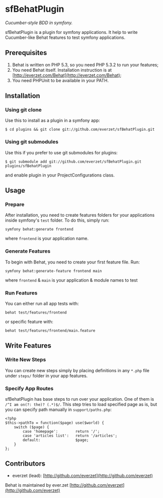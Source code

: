 # sfBehatPlugin #

*Cucumber-style BDD in symfony.*

sfBehatPlugin is a plugin for symfony applications. It help to write Cucumber-like Behat features to test symfony applications.

## Prerequisites ##

1. Behat is written on PHP 5.3, so you need PHP 5.3.2 to run your features;
2. You need Behat itself. Installation instruction is at [http://everzet.com/Behat](http://everzet.com/Behat);
3. You need PHPUnit to be available in your PATH.

## Installation ##

### Using git clone ###

Use this to install as a plugin in a symfony app:

	$ cd plugins && git clone git://github.com/everzet/sfBehatPlugin.git

### Using git submodules ###

Use this if you prefer to use git submodules for plugins:

	$ git submodule add git://github.com/everzet/sfBehatPlugin.git plugins/sfBehatPlugin

and enable plugin in your ProjectConfigurations class.

## Usage ##

### Prepare ###

After installation, you need to create features folders for your applications inside symfony's `test` folder. To do this, simply run:

	symfony behat:generate frontend

where `frontend` is your application name.

### Generate Features ###

To begin with Behat, you need to create your first feature file. Run:

	symfony behat:generate-feature frontend main

where `frontend` & `main` is your application & module names to test

### Run Features ###

You can either run all app tests with:

	behat test/features/frontend

or specific feature with:

	behat test/features/frontend/main.feature

## Write Features ##

### Write New Steps ###

You can create new steps simply by placing definitions in any `*.php` file under `steps/` folder in your app features.

### Specify App Routes ###

sfBehatPlugin has base steps to run over your application. One of them is `/^I am on(?: the)? (.*)$/`. This step tries to load specified page as is, but you can specify path manually in `support/paths.php`:

	<?php
	$this->pathTo = function($page) use($world) {
	    switch ($page) {
	        case 'homepage':        return '/';
	        case 'articles list':   return '/articles';
	        default:                $page;
	    }
	};

## Contributors ##

* everzet (lead): [http://github.com/everzet](http://github.com/everzet)

Behat is maintained by ever.zet [http://github.com/everzet](http://github.com/everzet)